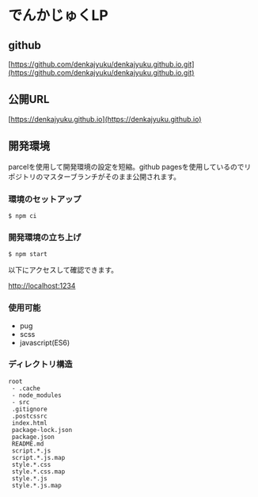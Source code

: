 # でんかじゅくLP

## github

[https://github.com/denkajyuku/denkajyuku.github.io.git](https://github.com/denkajyuku/denkajyuku.github.io.git)

## 公開URL

[https://denkajyuku.github.io](https://denkajyuku.github.io)

## 開発環境

parcelを使用して開発環境の設定を短縮。github pagesを使用しているのでリポジトリのマスターブランチがそのまま公開されます。

### 環境のセットアップ

```
$ npm ci
```

### 開発環境の立ち上げ

```
$ npm start
```

以下にアクセスして確認できます。

[http://localhost:1234](http://localhost:1234)

### 使用可能

- pug
- scss
- javascript(ES6)

### ディレクトリ構造

```
root
 - .cache
 - node_modules
 - src
 .gitignore
 .postcssrc
 index.html
 package-lock.json
 package.json
 README.md
 script.*.js
 script.*.js.map
 style.*.css
 style.*.css.map
 style.*.js
 style.*.js.map
```
